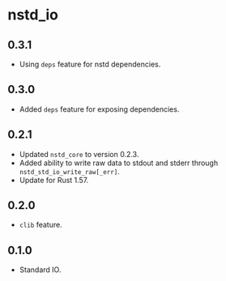 # nstd_io
## 0.3.1
- Using `deps` feature for nstd dependencies.
## 0.3.0
- Added `deps` feature for exposing dependencies.
## 0.2.1
- Updated `nstd_core` to version 0.2.3.
- Added ability to write raw data to stdout and stderr through `nstd_std_io_write_raw[_err]`.
- Update for Rust 1.57.
## 0.2.0
- `clib` feature.
## 0.1.0
- Standard IO.
